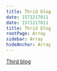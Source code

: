 ```yaml
---
title: Thrid blog
date: 1571217011
date: 1571217011
title: Thrid blog
rootPage: Array
sidebar: Array
hideAnchor: Array
---
```


[Third blog][1]

 [1]: /blog/third-blog
